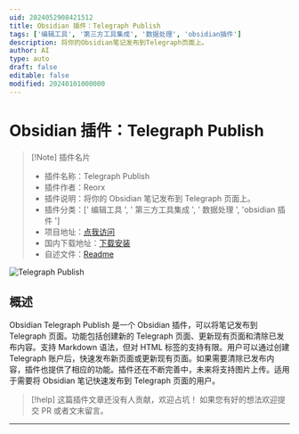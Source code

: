 ```yaml
---
uid: 2024052908421512
title: Obsidian 插件：Telegraph Publish
tags: ['编辑工具', '第三方工具集成', '数据处理', 'obsidian插件']
description: 将你的Obsidian笔记发布到Telegraph页面上。
author: AI
type: auto
draft: false
editable: false
modified: 20240101000000
---
```


# Obsidian 插件：Telegraph Publish

> [!Note] 插件名片
> - 插件名称：Telegraph Publish
> - 插件作者：Reorx
> - 插件说明：将你的 Obsidian 笔记发布到 Telegraph 页面上。
> - 插件分类：[' 编辑工具 ', ' 第三方工具集成 ', ' 数据处理 ', 'obsidian 插件 ']
> - 项目地址：[点我访问](https://github.com/reorx/obsidian-telegraph-publish)
> - 国内下载地址：[下载安装](https://pkmer.cn/products/plugin/pluginMarket/?obsidian-telegraph-publish)
> - 自述文件：[Readme](https://ghproxy.net/https://raw.githubusercontent.com/reorx/obsidian-telegraph-publish/master/README.md)

![Telegraph Publish](https://cdn.pkmer.cn/covers/obsidian-telegraph-publish.png!pkmer)

## 概述

Obsidian Telegraph Publish 是一个 Obsidian 插件，可以将笔记发布到 Telegraph 页面。功能包括创建新的 Telegraph 页面、更新现有页面和清除已发布内容。支持 Markdown 语法，但对 HTML 标签的支持有限。用户可以通过创建 Telegraph 账户后，快速发布新页面或更新现有页面。如果需要清除已发布内容，插件也提供了相应的功能。插件还在不断完善中，未来将支持图片上传。适用于需要将 Obsidian 笔记快速发布到 Telegraph 页面的用户。

> [!help]
> 这篇插件文章还没有人贡献，欢迎占坑！
> 如果您有好的想法欢迎提交 PR 或者文末留言。

---



